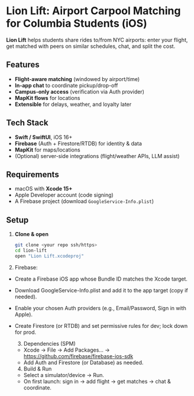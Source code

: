 # Lion Lift: Airport Carpool Matching for Columbia Students (iOS)

**Lion Lift** helps students share rides to/from NYC airports: enter your flight, get matched with peers on similar schedules, chat, and split the cost.

## Features
- **Flight-aware matching** (windowed by airport/time)
- **In-app chat** to coordinate pickup/drop-off
- **Campus-only access** (verification via Auth provider)
- **MapKit flows** for locations
- **Extensible** for delays, weather, and loyalty later

## Tech Stack
- **Swift / SwiftUI**, iOS 16+
- **Firebase** (Auth + Firestore/RTDB) for identity & data
- **MapKit** for maps/locations
- (Optional) server-side integrations (flight/weather APIs, LLM assist)

## Requirements
- macOS with **Xcode 15+**
- Apple Developer account (code signing)
- A Firebase project (download `GoogleService-Info.plist`)

## Setup
1. **Clone & open**
   ```bash
   git clone <your repo ssh/https>
   cd lion-lift
   open "Lion Lift.xcodeproj"
   ```
2. Firebase:
- Create a Firebase iOS app whose Bundle ID matches the Xcode target.
- Download GoogleService-Info.plist and add it to the app target (copy if needed).
- Enable your chosen Auth providers (e.g., Email/Password, Sign in with Apple).
- Create Firestore (or RTDB) and set permissive rules for dev; lock down for prod.

  3. Dependencies (SPM)
  - Xcode → File → Add Packages… → https://github.com/firebase/firebase-ios-sdk
  - Add Auth and Firestore (or Database) as needed.
 
  4. Build & Run
  - Select a simulator/device → Run.
  - On first launch: sign in → add flight → get matches → chat & coordinate.
